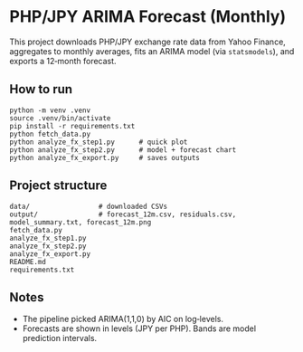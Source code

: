 # PHP/JPY ARIMA Forecast (Monthly)

This project downloads PHP/JPY exchange rate data from Yahoo Finance, aggregates to monthly averages, fits an ARIMA model (via `statsmodels`), and exports a 12‑month forecast.

## How to run
    python -m venv .venv
    source .venv/bin/activate
    pip install -r requirements.txt
    python fetch_data.py
    python analyze_fx_step1.py      # quick plot
    python analyze_fx_step2.py      # model + forecast chart
    python analyze_fx_export.py     # saves outputs

## Project structure
    data/                 # downloaded CSVs
    output/               # forecast_12m.csv, residuals.csv, model_summary.txt, forecast_12m.png
    fetch_data.py
    analyze_fx_step1.py
    analyze_fx_step2.py
    analyze_fx_export.py
    README.md
    requirements.txt

## Notes
- The pipeline picked ARIMA(1,1,0) by AIC on log‑levels.
- Forecasts are shown in levels (JPY per PHP). Bands are model prediction intervals.
